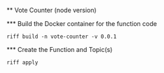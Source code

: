 ** Vote Counter (node version)

*** Build the Docker container for the function code

```
riff build -n vote-counter -v 0.0.1
```

*** Create the Function and Topic(s)

```
riff apply
```
